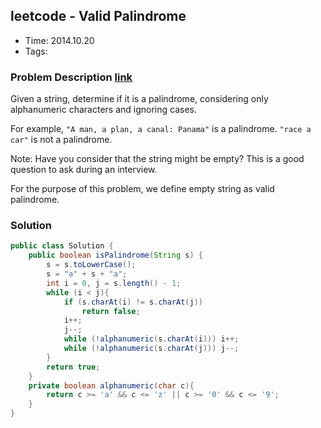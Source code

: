 ## leetcode - Valid Palindrome
- Time: 2014.10.20
- Tags: 

### Problem Description [link][1]
Given a string, determine if it is a palindrome, considering only alphanumeric characters and ignoring cases.

For example,
`"A man, a plan, a canal: Panama"` is a palindrome.
`"race a car"` is not a palindrome.

Note:
Have you consider that the string might be empty? This is a good question to ask during an interview.

For the purpose of this problem, we define empty string as valid palindrome.

### Solution
```java
public class Solution {
    public boolean isPalindrome(String s) {
        s = s.toLowerCase();
        s = "a" + s + "a";
        int i = 0, j = s.length() - 1;
        while (i < j){
            if (s.charAt(i) != s.charAt(j))
                return false;
            i++;
            j--;
            while (!alphanumeric(s.charAt(i))) i++;
            while (!alphanumeric(s.charAt(j))) j--;
        }
        return true;
    }
    private boolean alphanumeric(char c){
        return c >= 'a' && c <= 'z' || c >= '0' && c <= '9';
    }
}
```

[1]: https://oj.leetcode.com/problems/valid-palindrome/ "valid-palindrome"

